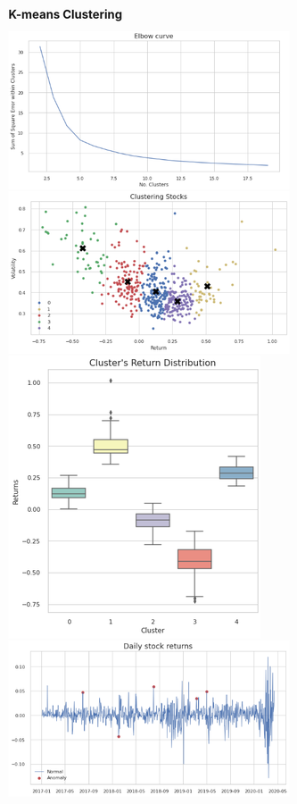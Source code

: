 ## K-means Clustering 


<img src="images/elbow.PNG?raw=true"/>


<img src="images/kmeans.png?raw=true"/>


<img src="images/cluster_ret.png?raw=true"/>


<img src="images/outl.png?raw=true"/>
